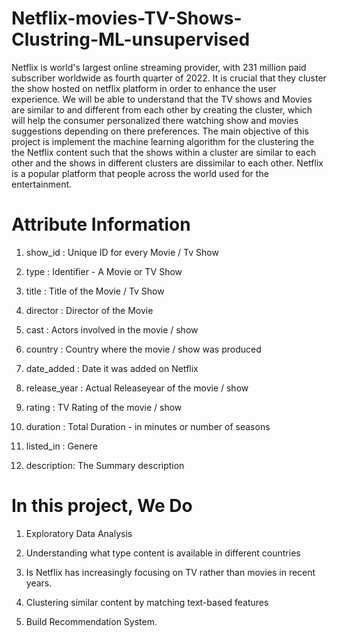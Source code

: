 # Netflix-movies-TV-Shows-Clustring-ML-unsupervised
Netflix is world's largest online streaming provider, with 231 million paid subscriber worldwide as fourth quarter of 2022. It is crucial that they cluster the show hosted on netflix platform in order to enhance the user experience.
We will be able to understand that the TV shows and Movies are similar to and different from each other by creating the cluster, which will help the consumer personalized there watching show and movies suggestions depending on there preferences.
The main objective of this project is implement the machine learning algorithm for the clustering the the Netflix content such that the shows within a cluster are similar to each other and the shows in different clusters are dissimilar to each other.
Netflix is a popular platform that people across the world used for the entertainment.


# Attribute Information

   1. show_id : Unique ID for every Movie / Tv Show

   2. type : Identifier - A Movie or TV Show

   3. title : Title of the Movie / Tv Show

   4. director : Director of the Movie

   5. cast : Actors involved in the movie / show

   6. country : Country where the movie / show was produced

   7. date_added : Date it was added on Netflix

   8. release_year : Actual Releaseyear of the movie / show

   9. rating : TV Rating of the movie / show

   10. duration : Total Duration - in minutes or number of seasons

   11. listed_in : Genere

   12. description: The Summary description
   
   # In this project, We Do
   
   1. Exploratory Data Analysis

   2. Understanding what type content is available in different countries

   3. Is Netflix has increasingly focusing on TV rather than movies in recent years.

   4. Clustering similar content by matching text-based features
   
   5. Build Recommendation System.
